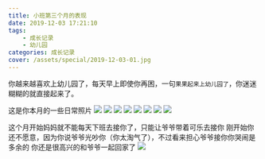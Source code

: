 ```yaml
---
title: 小班第三个月的表现
date: 2019-12-03 17:21:10
tags: 
    - 成长记录
    - 幼儿园
categories: 成长记录
cover: /assets/special/2019-12-03-01.jpg
---
```

你越来越喜欢上幼儿园了，每天早上即使你再困，一句`果果起来上幼儿园了`，你迷迷糊糊的就直接起来了。 

这是你本月的一些日常照片
![](/assets/special/2019-12-03-01.jpg)
![](/assets/special/2019-12-03-02.jpg)
![](/assets/special/2019-12-03-03.jpg)
![](/assets/special/2019-12-03-04.jpg)
![](/assets/special/2019-12-03-05.jpg)
![](/assets/special/2019-12-03-06.jpg)
![](/assets/special/2019-12-03-07.jpg)
![](/assets/special/2019-12-03-08.jpg)

这个月开始妈妈就不能每天下班去接你了，只能让爷爷带着可乐去接你
刚开始你还不愿意，因为你说爷爷光吵你（你太淘气了），不过看来担心爷爷接你你哭闹是多余的
你还是很高兴的和爷爷一起回家了
![](/assets/special/2019-12-03-09.jpg)